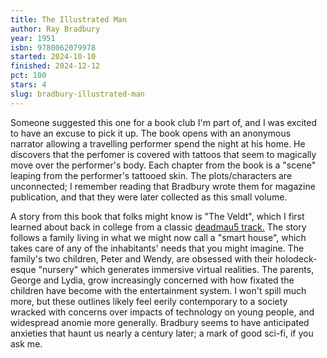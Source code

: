 ```yaml
---
title: The Illustrated Man
author: Ray Bradbury
year: 1951
isbn: 9780062079978
started: 2024-10-10
finished: 2024-12-12
pct: 100
stars: 4
slug: bradbury-illustrated-man
---
```


Someone suggested this one for a book club I'm part of, and I was excited to have an excuse to pick it up. The book opens with an anonymous narrator allowing a travelling performer spend the night at his home. He discovers that the perfomer is covered with tattoos that seem to magically move over the performer's body. Each chapter from the book is a "scene" leaping from the performer's tattooed skin. The plots/characters are unconnected; I remember reading that Bradbury wrote them for magazine publication, and that they were later collected as this small volume.

A story from this book that folks might know is "The Veldt", which I first learned about back in college from a classic [deadmau5 track.](https://open.spotify.com/track/5sGIgGkeYiiWdN0NVYJZ0I?si=8b83240290b344c0) The story follows a family living in what we might now call a "smart house", which takes care of any of the inhabitants' needs that you might imagine. The family's two children, Peter and Wendy, are obsessed with their holodeck-esque "nursery" which generates immersive virtual realities. The parents, George and Lydia, grow increasingly concerned with how fixated the children have become with the entertainment system. I won't spill much more, but these outlines likely feel eerily contemporary to a society wracked with concerns over impacts of technology on young people, and widespread anomie more generally. Bradbury seems to have anticipated anxieties that haunt us nearly a century later; a mark of good sci-fi, if you ask me.
